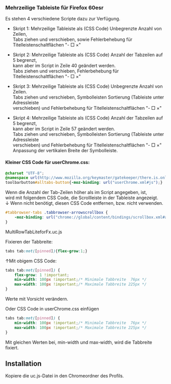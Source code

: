 ### Mehrzeilige Tableiste für Firefox 60esr ###

Es stehen 4 verschiedene Scripte dazu zur Verfügung.

* Skript 1:  Mehrzeilige Tableiste als (CSS Code) Unbegrenzte Anzahl von Zeilen,   
Tabs ziehen und verschieben, sowie Fehlerbehebung für Titelleistenschaltflächen "- □ ×"   

* Skript 2: Mehrzeilige Tableiste als (CSS Code) Anzahl der Tabzeilen auf 5 begrenzt,    
kann aber im Script in Zeile 40 geändert werden.       
Tabs ziehen und verschieben, Fehlerbehebung für Titelleistenschaltflächen "- □ ×"   

* Skript 3: Mehrzeilige Tableiste als (CSS Code) Unbegrenzte Anzahl von Zeilen.    
Tabs ziehen und verschieben, Symbolleisten Sortierung (Tableiste unter Adressleiste     
verschieben) und Fehlerbehebung für Titelleistenschaltflächen "- □ ×"    

* Skript 4: Mehrzeilige Tableiste als (CSS Code) Anzahl der Tabzeilen auf 5 begrenzt,    
kann aber im Script in Zeile 57 geändert werden.    
Tabs ziehen und verschieben, Symbolleisten Sortierung (Tableiste unter Adressleiste    
verschieben) und Fehlerbehebung für Titelleistenschaltflächen "- □ ×"      
Anpassung der vertikalen Breite der Symbolleiste.    

#### Kleiner CSS Code für userChrome.css: #### 

```css
@charset "UTF-8";
@namespace url(http://www.mozilla.org/keymaster/gatekeeper/there.is.only.xul);
toolbarbutton#alltabs-button{-moz-binding: url("userChrome.xml#js");}
```

Wenn die Anzahl der Tab-Zeilen höher als im Script angegeben, ist,    
wird mit folgendem CSS Code, die Scrollleiste in der Tableiste angezeigt.  
↓ Wenn nicht benötigt, diesen CSS Code entfernen, bzw. nicht verwenden.    

```css
#tabbrowser-tabs .tabbrowser-arrowscrollbox {
    -moz-binding: url("chrome://global/content/bindings/scrollbox.xml#arrowscrollbox") !important;
}
```

MultiRowTabLiteforFx.uc.js

Fixieren der Tabbreite:   

```css
tabs tab:not([pinned]){flex-grow:1;}
```

↑Mit obigem CSS Code:

```css
tabs tab:not([pinned]) {
    flex-grow: 1 !important;
    min-width: 100px !important;/* Minimale Tabbreite  76px */
    max-width: 100px !important;/* Maximale Tabbreite 225px */
}
```
Werte mit Vorsicht verändern.

Oder CSS Code in userChrome.css einfügen
  
```css  
tabs tab:not([pinned]) {
    min-width: 100px !important;/* Minimale Tabbreite  76px */
    max-width: 100px !important;/* Maximale Tabbreite 225px */
}
```
Mit gleichen Werten bei, min-width und max-width, wird die Tabbreite fixiert.

## Installation
Kopiere die uc.js-Datei in den Chromeordner des Profils.

